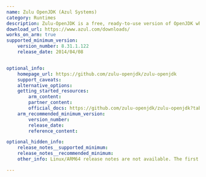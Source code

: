 ```yaml
---
name: Zulu OpenJDK (Azul Systems)
category: Runtimes
description: Zulu-OpenJDK is a free, ready-to-use version of OpenJDK which is the open-source foundation for running Java applications.
download_url: https://www.azul.com/downloads/
works_on_arm: true
supported_minimum_version:
    version_number: 8.31.1.122
    release_date: 2014/04/08


optional_info:
    homepage_url: https://github.com/zulu-openjdk/zulu-openjdk
    support_caveats:
    alternative_options:
    getting_started_resources:
        arm_content:
        partner_content:
        official_docs: https://github.com/zulu-openjdk/zulu-openjdk?tab=readme-ov-file#usage
    arm_recommended_minimum_version:
        version_number:
        release_date:
        reference_content:

optional_hidden_info:
    release_notes__supported_minimum:
    release_notes__recommended_minimum:
    other_info: Linux/ARM64 release notes are not available. The first Linux/ARM64 tar is available in version 8.31.1.122.

---
```

